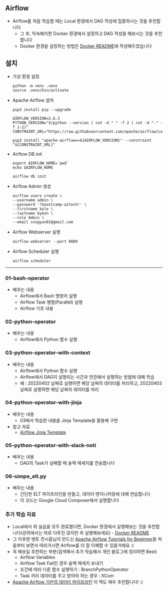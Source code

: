 ## Airflow
- Airflow를 처음 학습할 때는 Local 환경에서 DAG 작성에 집중하시는 것을 추천합니다
    - 그 후, 익숙해지면 Docker 환경에서 설정하고 DAG 작성을 해보시는 것을 추천합니다
    - Docker 환경을 설정하는 방법은 [Docker README](https://github.com/zzsza/Boostcamp-AI-Tech-Product-Serving/blob/main/01-batch-serving(airflow)/docker-readme.md)에 작성해두었습니다

## 설치
- 가상 환경 설정

    ```
    python -m venv .venv
    source .venv/bin/activate
    ```

- Apache Airflow 설치

    ```
    pip3 install pip --upgrade

    AIRFLOW_VERSION=2.6.3
    PYTHON_VERSION="$(python --version | cut -d " " -f 2 | cut -d "." -f 1-2)"
    CONSTRAINT_URL="https://raw.githubusercontent.com/apache/airflow/constraints-${AIRFLOW_VERSION}/constraints-${PYTHON_VERSION}.txt"

    pip3 install "apache-airflow==${AIRFLOW_VERSION}" --constraint "${CONSTRAINT_URL}"
    ```

- Airflow DB init

    ```
    export AIRFLOW_HOME=`pwd`
    echo $AIRFLOW_HOME

    airflow db init
    ```

- Airflow Admin 생성

    ```
    airflow users create \
    --username admin \
    --password '!boostcamp-aitech!' \
    --firstname kyle \
    --lastname byeon \
    --role Admin \
    --email snugyun01@gmail.com 
    ```

- Airflow Webserver 실행

    ```
    airflow webserver --port 8080
    ```

- Airflow Scheduler 실행

    ```
    airflow scheduler
    ```


---

### 01-bash-operator
- 배우는 내용
    - Airflow에서 Bash 명령어 실행
    - Airflow Task 병렬(Parallel) 실행
    - Airflow 기초 내용 


### 02-python-operator
- 배우는 내용
    - Airflow에서 Python 함수 실행

### 03-python-operator-with-context
- 배우는 내용
    - Airflow에서 Python 함수 실행
    - Airflow에서 DAG이 실행되는 시간과 연관해서 실행하는 방법에 대해 학습
    - 예 : 20220402 날짜로 실행하면 해당 날짜의 데이터를 처리하고, 20220403 날짜로 실행하면 해당 날짜의 데이터를 처리

### 04-python-operator-with-jinja
- 배우는 내용
    - 03에서 학습한 내용을 Jinja Template을 활용해 구현
- 참고 자료
    - [Airflow Jinja Template](https://airflow.apache.org/docs/apache-airflow/stable/templates-ref.html)

### 05-python-operator-with-slack-noti
- 배우는 내용
  - DAG의 Task가 실패할 때 슬랙 메세지를 전송합니다

### 06-simpe_elt.py
- 배우는 내용
  - 간단한 ELT 파이프라인을 만들고, 데이터 엔지니어링에 대해 연습합니다
  - 이 코드는 Google Cloud Composer에서 실행합니다


### 추가 학습 자료
- Local에서 위 실습을 모두 완료했다면, Docker 환경에서 실행해보는 것을 추천합니다(강의에서는 따로 다루진 않지만 꼭 실행해보세요) - [Docker README](https://github.com/zzsza/Boostcamp-AI-Tech-Product-Serving/blob/main/01-batch-serving(airflow)/docker-readme.md)
- 그 이후엔 멘토 전시흠님이 만드신 [Apache Airflow Tutorials for Beginner](https://heumsi.github.io/apache-airflow-tutorials-for-beginner/)을 처음부터 보면서 따라가시면 Airflow를 더 잘 이해할 수 있을거에요 :) 
- 꼭 해보길 추천하는 부분(검색해서 추가 학습해서 개인 블로그에 정리하면 Best)
    - Airflow Variables
    - Airflow Task Fail인 경우 슬랙 메세지 보내기
    - 조건에 따라 다른 함수 실행하기 : BranchPythonOperator
    - Task 끼리 데이터를 주고 받아야 하는 경우 : XCom
- [Apache Airflow 기반의 데이터 파이프라인](http://www.yes24.com/Product/Goods/107878326) 이 책도 매우 추천합니다! :) 